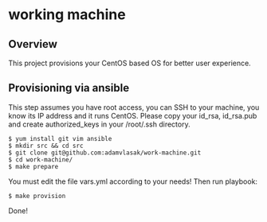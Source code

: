 # working machine

## Overview

This project provisions your CentOS based OS for better user experience.

## Provisioning via ansible

This step assumes you have root access, you can SSH to your machine, you know its IP address and it runs CentOS. Please copy your id_rsa, id_rsa.pub and create authorized_keys in your /root/.ssh directory.

```
$ yum install git vim ansible
$ mkdir src && cd src
$ git clone git@github.com:adamvlasak/work-machine.git
$ cd work-machine/
$ make prepare
```

You must edit the file vars.yml according to your needs! Then run playbook:

```
$ make provision
```

Done!
